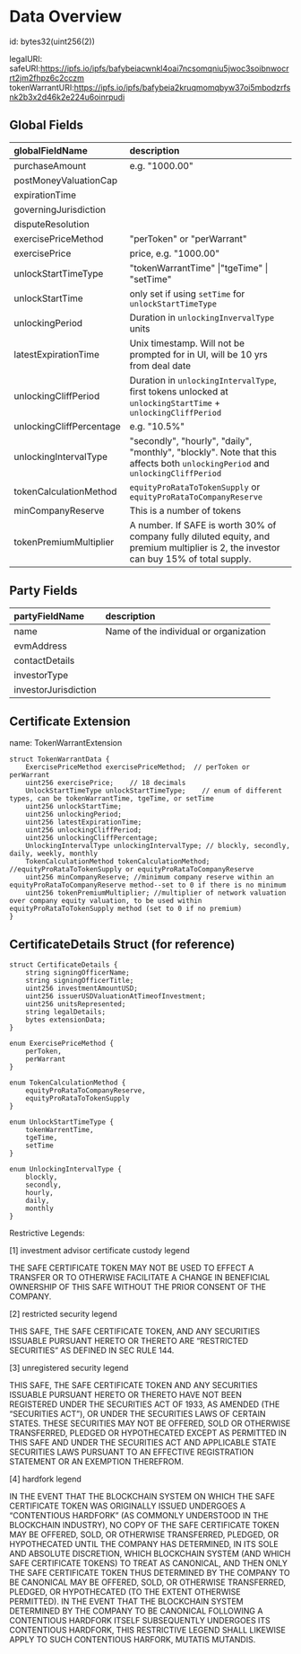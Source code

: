 # Data Overview

id: bytes32(uint256(2))

legalURI:
safeURI:https://ipfs.io/ipfs/bafybeiacwnkl4oai7ncsomqniu5jwoc3soibnwocrrt2jm2fhpz6c2cczm
tokenWarrantURI:https://ipfs.io/ipfs/bafybeia2kruqmomqbyw37oi5mbodzrfsnk2b3x2d46k2e224u6oinrpudi

## Global Fields

| **globalFieldName** | **description**                    |
|:--------------------|:-----------------------------------|
| purchaseAmount      |       e.g. "1000.00"              |
| postMoneyValuationCap       |          |
| expirationTime      |         |
| governingJurisdiction       |          |
| disputeResolution   |         |
| exercisePriceMethod | "perToken" or "perWarrant"  |
| exercisePrice       | price, e.g. "1000.00"  |
| unlockStartTimeType |"tokenWarrantTime" \|"tgeTime" \| "setTime"        |
| unlockStartTime       | only set if using `setTime` for `unlockStartTimeType` |
| unlockingPeriod       | Duration in `unlockingInvervalType` units  |
| latestExpirationTime       | Unix timestamp. Will not be prompted for in UI, will be 10 yrs from deal date   |
| unlockingCliffPeriod       | Duration in `unlockingIntervalType`, first tokens unlocked at `unlockingStartTime` + `unlockingCliffPeriod`  |
| unlockingCliffPercentage       | e.g. "10.5%" |
| unlockingIntervalType       |  "secondly", "hourly", "daily", "monthly", "blockly". Note that this affects both `unlockingPeriod` and `unlockingCliffPeriod`   |
| tokenCalculationMethod       |  `equityProRataToTokenSupply` or `equityProRataToCompanyReserve`        |
| minCompanyReserve       | This is a number of tokens   |
| tokenPremiumMultiplier  | A number. If SAFE is worth 30% of company fully diluted equity, and premium multiplier is 2, the investor can buy 15% of total supply.       |



## Party Fields

| **partyFieldName** | **description**                         |
|:-------------------|:----------------------------------------|
| name       | Name of the individual or organization  |
| evmAddress       |   |
| contactDetails       |   |
| investorType       |   |
| investorJurisdiction       |   |



## Certificate Extension

name: TokenWarrantExtension
```solidity
struct TokenWarrantData {
    ExercisePriceMethod exercisePriceMethod;  // perToken or perWarrant
    uint256 exercisePrice;    // 18 decimals
    UnlockStartTimeType unlockStartTimeType;    // enum of different types, can be tokenWarrantTime, tgeTime, or setTime
    uint256 unlockStartTime;                
    uint256 unlockingPeriod;
    uint256 latestExpirationTime;
    uint256 unlockingCliffPeriod;
    uint256 unlockingCliffPercentage; 
    UnlockingIntervalType unlockingIntervalType; // blockly, secondly, daily, weekly, monthly
    TokenCalculationMethod tokenCalculationMethod; //equityProRataToTokenSupply or equityProRataToCompanyReserve
    uint256 minCompanyReserve; //minimum company reserve within an equityProRataToCompanyReserve method--set to 0 if there is no minimum
    uint256 tokenPremiumMultiplier; //multiplier of network valuation over company equity valuation, to be used within equityProRataToTokenSupply method (set to 0 if no premium)
}
```

## CertificateDetails Struct (for reference)

```solidity
struct CertificateDetails {
    string signingOfficerName;
    string signingOfficerTitle;
    uint256 investmentAmountUSD;
    uint256 issuerUSDValuationAtTimeofInvestment;
    uint256 unitsRepresented;
    string legalDetails;
    bytes extensionData;
}
```

```
enum ExercisePriceMethod {
    perToken,
    perWarrant
}

enum TokenCalculationMethod {
    equityProRataToCompanyReserve,
    equityProRataToTokenSupply 
}

enum UnlockStartTimeType {
    tokenWarrentTime,
    tgeTime,
    setTime
}

enum UnlockingIntervalType {
    blockly,
    secondly,
    hourly,
    daily,
    monthly
}

```

Restrictive Legends:

[1] investment advisor certificate custody legend

THE SAFE CERTIFICATE TOKEN MAY NOT BE USED TO EFFECT A TRANSFER OR TO OTHERWISE FACILITATE A CHANGE IN BENEFICIAL OWNERSHIP OF THIS SAFE WITHOUT THE PRIOR CONSENT OF THE COMPANY. 

[2] restricted security legend

THIS SAFE, THE SAFE CERTIFICATE TOKEN, AND ANY SECURITIES ISSUABLE PURSUANT HERETO OR THERETO ARE “RESTRICTED SECURITIES” AS DEFINED IN SEC RULE 144. 

[3] unregistered security legend

THIS SAFE, THE SAFE CERTIFICATE TOKEN AND ANY SECURITIES ISSUABLE PURSUANT HERETO OR THERETO HAVE NOT BEEN REGISTERED UNDER THE SECURITIES ACT OF 1933, AS AMENDED (THE “SECURITIES ACT”), OR UNDER THE SECURITIES LAWS OF CERTAIN STATES. THESE SECURITIES MAY NOT BE OFFERED, SOLD OR OTHERWISE TRANSFERRED, PLEDGED OR HYPOTHECATED EXCEPT AS PERMITTED IN THIS SAFE AND UNDER THE SECURITIES ACT AND APPLICABLE STATE SECURITIES LAWS PURSUANT TO AN EFFECTIVE REGISTRATION STATEMENT OR AN EXEMPTION THEREFROM.  

[4] hardfork legend

IN THE EVENT THAT THE BLOCKCHAIN SYSTEM ON WHICH THE SAFE CERTIFICATE TOKEN WAS ORIGINALLY ISSUED UNDERGOES A “CONTENTIOUS HARDFORK” (AS COMMONLY UNDERSTOOD IN THE BLOCKCHAIN INDUSTRY), NO COPY OF THE SAFE CERTIFICATE TOKEN MAY BE OFFERED, SOLD, OR OTHERWISE TRANSFERRED, PLEDGED, OR HYPOTHECATED UNTIL THE COMPANY HAS DETERMINED, IN ITS SOLE AND ABSOLUTE DISCRETION, WHICH  BLOCKCHAIN SYSTEM (AND WHICH SAFE CERTIFICATE TOKENS) TO TREAT AS CANONICAL, AND THEN ONLY THE SAFE CERTIFICATE TOKEN THUS DETERMINED BY THE COMPANY TO BE CANONICAL MAY BE OFFERED, SOLD, OR OTHERWISE TRANSFERRED, PLEDGED, OR HYPOTHECATED (TO THE EXTENT OTHERWISE PERMITTED).  IN THE EVENT THAT THE BLOCKCHAIN SYSTEM DETERMINED BY THE COMPANY TO BE CANONICAL FOLLOWING A CONTENTIOUS HARDFORK ITSELF SUBSEQUENTLY UNDERGOES ITS CONTENTIOUS HARDFORK, THIS RESTRICTIVE LEGEND SHALL LIKEWISE APPLY TO SUCH CONTENTIOUS HARFORK, MUTATIS MUTANDIS.